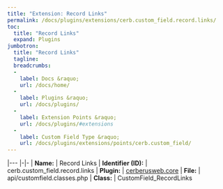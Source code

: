 ```yaml
---
title: "Extension: Record Links"
permalink: /docs/plugins/extensions/cerb.custom_field.record.links/
toc:
  title: "Record Links"
  expand: Plugins
jumbotron:
  title: "Record Links"
  tagline: 
  breadcrumbs:
  -
    label: Docs &raquo;
    url: /docs/home/
  -
    label: Plugins &raquo;
    url: /docs/plugins/
  -
    label: Extension Points &raquo;
    url: /docs/plugins/#extensions
  -
    label: Custom Field Type &raquo;
    url: /docs/plugins/extensions/points/cerb.custom_field/
---
```


|---
|-|-
| **Name:** | Record Links
| **Identifier (ID):** | cerb.custom_field.record.links
| **Plugin:** | [cerberusweb.core](/docs/plugins/cerberusweb.core/)
| **File:** | api/customfield.classes.php
| **Class:** | CustomField_RecordLinks

